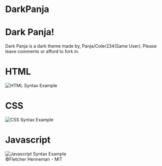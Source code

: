# DarkPanja
<h1>Dark Panja!</h1>
<p>Dark Panja is a dark theme made by, Panja/Coler234(Same User). Please leave comments or afford to fork in.</p>
<h1>HTML</h1>
<img src="http://pasteboard.co/Gw1cBOS.png" alt="HTML Syntax Example">
<h1>CSS</h1>
<img src="http://pasteboard.co/GvYs5pR.png" alt="CSS Syntax Example">
<h1>Javascript</h1>
<img src="https://cdn.pbrd.co/images/Gw4co7N.png" alt="Javascript Syntax Example">
<footer>©Fletcher Henneman - MIT</footer>
